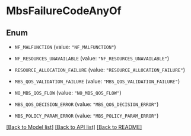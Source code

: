# MbsFailureCodeAnyOf

## Enum


* `NF_MALFUNCTION` (value: `"NF_MALFUNCTION"`)

* `NF_RESOURCES_UNAVAILABLE` (value: `"NF_RESOURCES_UNAVAILABLE"`)

* `RESOURCE_ALLOCATION_FAILURE` (value: `"RESOURCE_ALLOCATION_FAILURE"`)

* `MBS_QOS_VALIDATION_FAILURE` (value: `"MBS_QOS_VALIDATION_FAILURE"`)

* `NO_MBS_QOS_FLOW` (value: `"NO_MBS_QOS_FLOW"`)

* `MBS_QOS_DECISION_ERROR` (value: `"MBS_QOS_DECISION_ERROR"`)

* `MBS_POLICY_PARAM_ERROR` (value: `"MBS_POLICY_PARAM_ERROR"`)


[[Back to Model list]](../README.md#documentation-for-models) [[Back to API list]](../README.md#documentation-for-api-endpoints) [[Back to README]](../README.md)



